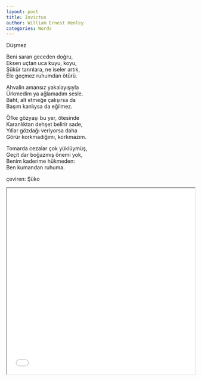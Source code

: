 ```yaml
---
layout: post
title: Invictus
author: William Ernest Henley
categories: Words
---
```


Düşmez


Beni saran geceden doğru,  
Eksen uçtan uca kuyu, koyu,  
Şükür tanrılara, ne iseler artık,  
Ele geçmez ruhumdan ötürü.

Ahvalin amansız yakalayışıyla  
Ürkmedim ya ağlamadım sesle.  
Baht, alt etmeğe çalışırsa da  
Başım kanlıysa da eğilmez.

Öfke gözyaşı bu yer, ötesinde  
Karanlıktan dehşet belirir sade,  
Yıllar gözdağı veriyorsa daha  
Görür korkmadığımı, korkmazım.

Tomarda cezalar çok yüklüymüş,  
Geçit dar boğazmış önemi yok,  
Benim kaderime hükmeden:  
Ben kumandan ruhuma.


çeviren: Şüko


<iframe src="{{ site.baseurl }}/images/düşmez, üçlü, şüko.pdf" width="100%" height="500em"></iframe>